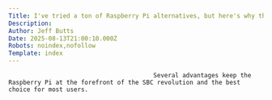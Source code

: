```yaml
---
Title: I've tried a ton of Raspberry Pi alternatives, but here's why the Pi is still one of the best
Description: 
Author: Jeff Butts
Date: 2025-08-13T21:00:10.000Z
Robots: noindex,nofollow
Template: index
---
```


                                            Several advantages keep the Raspberry Pi at the forefront of the SBC revolution and the best choice for most users.
                                        